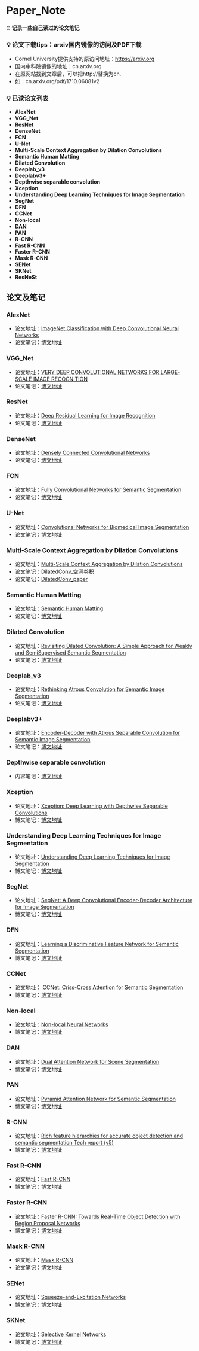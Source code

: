 # Paper_Note
⏰ **记录一些自己读过的论文笔记**
###  💡 论文下载tips：arxiv国内镜像的访问及PDF下载
- Cornel University提供支持的原访问地址：https://arxiv.org
- 国内中科院镜像的地址：cn.arxiv.org
- 在原网站找到文章后，可以把http://替换为cn.
- 如：cn.arxiv.org/pdf/1710.06081v2
### 💡 已读论文列表
- **AlexNet**
- **VGG_Net**
- **ResNet**
- **DenseNet** 
- **FCN** 
- **U-Net** 
- **Multi-Scale Context Aggregation by Dilation Convolutions** 
- **Semantic Human Matting** 
- **Dilated Convolution** 
- **Deeplab_v3** 
- **Deeplabv3+** 
- **Depthwise separable convolution**
- **Xception**
- **Understanding Deep Learning Techniques for Image Segmentation**
- **SegNet**
- **DFN**
- **CCNet**
- **Non-local**
- **DAN**
- **PAN**
- **R-CNN**
- **Fast R-CNN**
- **Faster R-CNN**
- **Mask R-CNN**
- **SENet**
- **SKNet**
- **ResNeSt**

## 论文及笔记

### AlexNet
- 论文地址：[ImageNet Classification with Deep Convolutional Neural Networks](https://papers.nips.cc/paper/4824-imagenet-classification-with-deep-convolutional-neural-networks.pdf)
- 论文笔记：[博文地址](http://yearing1017.cn/2019/10/31/AlexNet-paper/)

### VGG_Net
- 论文地址：[VERY DEEP CONVOLUTIONAL NETWORKS FOR LARGE-SCALE IMAGE RECOGNITION](https://arxiv.org/pdf/1409.1556.pdf)
- 论文笔记：[博文地址](http://yearing1017.cn/2019/11/05/VGG-paper/)

### ResNet
- 论文地址：[Deep Residual Learning for Image Recognition](https://arxiv.org/pdf/1512.03385.pdf)
- 论文笔记：[博文地址](http://yearing1017.cn/2019/11/07/ResNet-paper/)

### DenseNet
- 论文地址：[Densely Connected Convolutional Networks](https://arxiv.org/abs/1608.06993)
- 论文笔记：[博文地址](http://yearing1017.cn/2019/10/29/DenseNet-CVPR2017/)

### FCN
- 论文地址：[Fully Convolutional Networks for Semantic Segmentation](https://people.eecs.berkeley.edu/~jonlong/long_shelhamer_fcn.pdf)
- 论文笔记：[博文地址](http://yearing1017.cn/2019/10/27/FCN-CVPR2015/)

### U-Net
- 论文地址：[Convolutional Networks for Biomedical Image Segmentation](https://arxiv.org/pdf/1505.04597.pdf)
- 论文笔记：[博文地址](http://yearing1017.cn/2019/11/21/U-Net-paper/)

### Multi-Scale Context Aggregation by Dilation Convolutions
- 论文地址：[Multi-Scale Context Aggregation by Dilation Convolutions](https://arxiv.org/pdf/1511.07122.pdf)
- 论文笔记：[DilatedConv_空洞卷积](http://yearing1017.cn/2019/12/08/DilatedConv-空洞卷积/)
- 论文笔记：[DilatedConv_paper](http://yearing1017.cn/2019/12/11/DilatedConv-paper/)

### Semantic Human Matting
- 论文地址：[Semantic Human Matting](https://arxiv.org/pdf/1809.01354v2.pdf)
- 论文笔记：[博文地址](http://yearing1017.cn/2019/12/16/SHM-paper/)

### Dilated Convolution
- 论文地址：[Revisiting Dilated Convolution: A Simple Approach for Weakly and SemiSupervised Semantic Segmentation](https://arxiv.org/pdf/1805.04574.pdf)
- 论文笔记：[博文地址](http://yearing1017.cn/2019/12/21/Revisiting-Dilated-Convolution-A-Simple-Approach-for-Weakly-and-SemiSupervised-Semantic-Segmentation/)

### Deeplab_v3
- 论文地址：[Rethinking Atrous Convolution for Semantic Image Segmentation](https://arxiv.org/pdf/1706.05587v3.pdf)
- 论文笔记：[博文地址](http://yearing1017.cn/2019/12/26/DeepLabV3-paper/)

### Deeplabv3+
- 论文地址：[Encoder-Decoder with Atrous Separable Convolution for Semantic Image Segmentation](https://arxiv.org/pdf/1802.02611.pdf)
- 论文笔记：[博文地址](http://yearing1017.cn/2020/02/13/Deeplabv3-paper-0/)

### Depthwise separable convolution
- 内容笔记：[博文地址](http://yearing1017.cn/2020/02/15/Depthwise-separable-convolution/)

### Xception
- 论文地址：[Xception: Deep Learning with Depthwise Separable Convolutions](https://arxiv.org/abs/1610.02357)
- 博文笔记：[博文地址](http://yearing1017.cn/2020/02/16/Xception-paper/)

### Understanding Deep Learning Techniques for Image Segmentation
- 论文地址：[Understanding Deep Learning Techniques for Image Segmentation](https://arxiv.org/abs/1907.06119)
- 博文笔记：[博文地址](http://yearing1017.cn/2020/02/16/Xception-paper/)

### SegNet
- 论文地址：[SegNet: A Deep Convolutional Encoder-Decoder Architecture for Image Segmentation](https://arxiv.org/abs/1505.07293)
- 博文笔记：[博文地址](http://yearing1017.cn/2020/03/08/SegNet-paper/)

### DFN
- 论文地址：[Learning a Discriminative Feature Network for Semantic Segmentation](https://arxiv.org/abs/1804.09337)
- 博文笔记：[博文地址](http://yearing1017.cn/2020/03/19/DFN-paper/)

### CCNet
- 论文地址：[ CCNet: Criss-Cross Attention for Semantic Segmentation](http://cn.arxiv.org/pdf/1811.11721.pdf)
- 博文笔记：[博文地址](http://yearing1017.cn/2020/03/26/CCNet-paper/)

### Non-local
- 论文地址：[Non-local Neural Networks](http://cn.arxiv.org/pdf/1711.07971.pdf)
- 博文笔记：[博文地址](http://yearing1017.cn/2020/04/05/Non-local-paper/#more)

### DAN
- 论文地址：[Dual Attention Network for Scene Segmentation](https://arxiv.org/abs/1809.02983)
- 博文笔记：[博文地址](http://yearing1017.cn/2020/04/06/DAN-paper/#more)

### PAN
- 论文地址：[Pyramid Attention Network for Semantic Segmentation](https://arxiv.org/abs/1805.10180v1)
- 博文笔记：[博文地址](http://yearing1017.cn/2020/04/10/PAN-paper/)

### R-CNN
- 论文地址：[Rich feature hierarchies for accurate object detection and semantic segmentation Tech report (v5)](http://cn.arxiv.org/pdf/1311.2524.pdf)
- 博文笔记：[博文地址](http://yearing1017.cn/2020/04/26/R-CNN-paper/)

### Fast R-CNN
- 论文地址：[Fast R-CNN](http://cn.arxiv.org/pdf/1504.08083v2)
- 博文笔记：[博文地址](http://yearing1017.cn/2020/04/27/Fast-R-CNN/)

### Faster R-CNN
- 论文地址：[Faster R-CNN: Towards Real-Time Object Detection with Region Proposal Networks](https://arxiv.org/abs/1506.01497)
- 博文笔记：[博文地址](http://yearing1017.cn/2020/04/29/Faster-R-CNN/)

### Mask R-CNN
- 论文地址：[Mask R-CNN](https://arxiv.org/pdf/1703.06870.pdf)
- 论文笔记：[博文地址](http://yearing1017.cn/2020/05/04/Mask-R-CNN/)

### SENet
- 论文地址：[Squeeze-and-Excitation Networks](https://arxiv.org/abs/1709.01507)
- 博文笔记：[博文地址](http://yearing1017.cn/2020/05/11/SENet-paper/)

### SKNet
- 论文地址：[Selective Kernel Networks](https://arxiv.org/pdf/1903.06586.pdf)
- 博文笔记：[博文地址](http://yearing1017.cn/2020/05/14/SKNet/)
